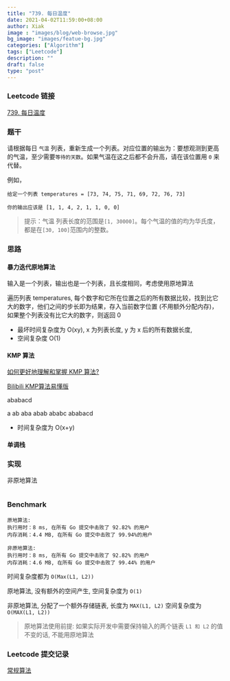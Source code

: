 ```yaml
---
title: "739. 每日温度"
date: 2021-04-02T11:59:00+08:00
author: Xiak
image : "images/blog/web-browse.jpg"
bg_image: "images/featue-bg.jpg"
categories: ["Algorithm"]
tags: ["Leetcode"]
description: ""
draft: false
type: "post"
---
```


### Leetcode 链接

[739. 每日温度](https://leetcode-cn.com/problems/daily-temperatures/)

### 题干
请根据每日 `气温` 列表，重新生成一个列表。对应位置的输出为：要想观测到更高的气温，至少需要`等待的天数`。如果气温在这之后都不会升高，请在该位置用 `0` 来代替。

例如，
```
给定一个列表 temperatures = [73, 74, 75, 71, 69, 72, 76, 73]

你的输出应该是 [1, 1, 4, 2, 1, 1, 0, 0]
```


> 提示：气温 列表长度的范围是`[1, 30000]`。每个气温的值的均为华氏度，都是在`[30, 100]`范围内的整数。

### 思路

#### 暴力迭代原地算法
输入是一个列表，输出也是一个列表，且长度相同，考虑使用原地算法

遍历列表 temperatures, 每个数字和它所在位置之后的所有数据比较，找到比它大的数字，他们之间的步长即为结果，存入当前数字位置 (不用额外分配内存)，如果整个列表没有比它大的数字，则返回 0

- 最坏时间复杂度为 O(xy), x 为列表长度, y 为 x 后的所有数据长度, 
- 空间复杂度 O(1)

#### KMP 算法

[如何更好地理解和掌握 KMP 算法?](https://www.zhihu.com/question/21923021)

[Bilibili KMP算法易懂版](https://www.bilibili.com/video/BV1jb411V78H?from=search&seid=9213718721515748230)

ababacd

a
ab
aba
abab
ababc
ababacd

- 时间复杂度为 O(x+y)

#### 单调栈

### 实现

非原地算法
```golang

```

### Benchmark 
```
原地算法:
执行用时：8 ms, 在所有 Go 提交中击败了 92.82% 的用户
内存消耗：4.4 MB, 在所有 Go 提交中击败了 99.94%的用户

非原地算法:
执行用时：8 ms, 在所有 Go 提交中击败了 92.82% 的用户
内存消耗：4.6 MB, 在所有 Go 提交中击败了 99.44% 的用户
```
时间复杂度都为 `O(Max(L1, L2))`

原地算法, 没有额外的空间产生, 空间复杂度为 `O(1)`

非原地算法, 分配了一个额外存储链表, 长度为 `MAX(L1, L2)` 空间复杂度为 `O(MAX(L1, L2))`

> 原地算法使用前提: 如果实际开发中需要保持输入的两个链表 `L1 和 L2` 的值不变的话, 不能用原地算法

### Leetcode 提交记录

[常规算法](https://leetcode-cn.com/submissions/detail/158329734/)


